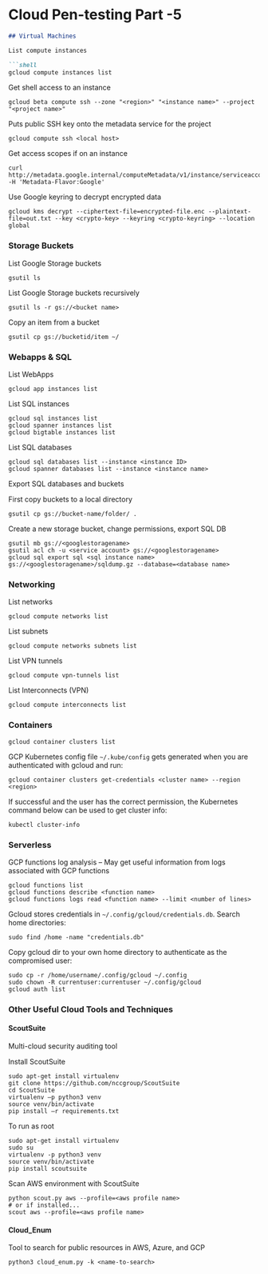 # Cloud Pen-testing Part -5

````markdown
## Virtual Machines

List compute instances

```shell
gcloud compute instances list
````

Get shell access to an instance

```shell
gcloud beta compute ssh --zone "<region>" "<instance name>" --project "<project name>"
```

Puts public SSH key onto the metadata service for the project

```shell
gcloud compute ssh <local host>
```

Get access scopes if on an instance

```shell
curl http://metadata.google.internal/computeMetadata/v1/instance/serviceaccounts/default/scopes -H 'Metadata-Flavor:Google'
```

Use Google keyring to decrypt encrypted data

```shell
gcloud kms decrypt --ciphertext-file=encrypted-file.enc --plaintext-file=out.txt --key <crypto-key> --keyring <crypto-keyring> --location global
```

### Storage Buckets

List Google Storage buckets

```shell
gsutil ls
```

List Google Storage buckets recursively

```shell
gsutil ls -r gs://<bucket name>
```

Copy an item from a bucket

```shell
gsutil cp gs://bucketid/item ~/
```

### Webapps & SQL

List WebApps

```shell
gcloud app instances list
```

List SQL instances

```shell
gcloud sql instances list
gcloud spanner instances list
gcloud bigtable instances list
```

List SQL databases

```shell
gcloud sql databases list --instance <instance ID>
gcloud spanner databases list --instance <instance name>
```

Export SQL databases and buckets

First copy buckets to a local directory

```shell
gsutil cp gs://bucket-name/folder/ .
```

Create a new storage bucket, change permissions, export SQL DB

```shell
gsutil mb gs://<googlestoragename>
gsutil acl ch -u <service account> gs://<googlestoragename>
gcloud sql export sql <sql instance name> gs://<googlestoragename>/sqldump.gz --database=<database name>
```

### Networking

List networks

```shell
gcloud compute networks list
```

List subnets

```shell
gcloud compute networks subnets list
```

List VPN tunnels

```shell
gcloud compute vpn-tunnels list
```

List Interconnects (VPN)

```shell
gcloud compute interconnects list
```

### Containers

```shell
gcloud container clusters list
```

GCP Kubernetes config file `~/.kube/config` gets generated when you are authenticated with gcloud and run:

```shell
gcloud container clusters get-credentials <cluster name> --region <region>
```

If successful and the user has the correct permission, the Kubernetes command below can be used to get cluster info:

```shell
kubectl cluster-info
```

### Serverless

GCP functions log analysis – May get useful information from logs associated with GCP functions

```shell
gcloud functions list
gcloud functions describe <function name>
gcloud functions logs read <function name> --limit <number of lines>
```

Gcloud stores credentials in `~/.config/gcloud/credentials.db`. Search home directories:

```shell
sudo find /home -name "credentials.db"
```

Copy gcloud dir to your own home directory to authenticate as the compromised user:

```shell
sudo cp -r /home/username/.config/gcloud ~/.config
sudo chown -R currentuser:currentuser ~/.config/gcloud
gcloud auth list
```

### Other Useful Cloud Tools and Techniques

#### ScoutSuite

Multi-cloud security auditing tool

Install ScoutSuite

```shell
sudo apt-get install virtualenv
git clone https://github.com/nccgroup/ScoutSuite
cd ScoutSuite
virtualenv –p python3 venv
source venv/bin/activate
pip install –r requirements.txt
```

To run as root

```shell
sudo apt-get install virtualenv
sudo su
virtualenv -p python3 venv
source venv/bin/activate
pip install scoutsuite
```

Scan AWS environment with ScoutSuite

```shell
python scout.py aws --profile=<aws profile name>
# or if installed...
scout aws --profile=<aws profile name>
```

#### Cloud\_Enum

Tool to search for public resources in AWS, Azure, and GCP

```shell
python3 cloud_enum.py -k <name-to-search>
```
